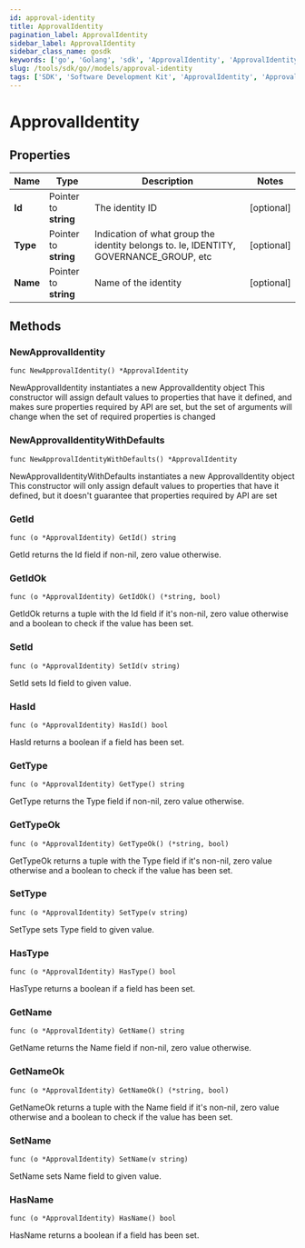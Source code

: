 ```yaml
---
id: approval-identity
title: ApprovalIdentity
pagination_label: ApprovalIdentity
sidebar_label: ApprovalIdentity
sidebar_class_name: gosdk
keywords: ['go', 'Golang', 'sdk', 'ApprovalIdentity', 'ApprovalIdentity'] 
slug: /tools/sdk/go//models/approval-identity
tags: ['SDK', 'Software Development Kit', 'ApprovalIdentity', 'ApprovalIdentity']
---
```


# ApprovalIdentity

## Properties

Name | Type | Description | Notes
------------ | ------------- | ------------- | -------------
**Id** | Pointer to **string** | The identity ID | [optional] 
**Type** | Pointer to **string** | Indication of what group the identity belongs to. Ie, IDENTITY, GOVERNANCE_GROUP, etc | [optional] 
**Name** | Pointer to **string** | Name of the identity | [optional] 

## Methods

### NewApprovalIdentity

`func NewApprovalIdentity() *ApprovalIdentity`

NewApprovalIdentity instantiates a new ApprovalIdentity object
This constructor will assign default values to properties that have it defined,
and makes sure properties required by API are set, but the set of arguments
will change when the set of required properties is changed

### NewApprovalIdentityWithDefaults

`func NewApprovalIdentityWithDefaults() *ApprovalIdentity`

NewApprovalIdentityWithDefaults instantiates a new ApprovalIdentity object
This constructor will only assign default values to properties that have it defined,
but it doesn't guarantee that properties required by API are set

### GetId

`func (o *ApprovalIdentity) GetId() string`

GetId returns the Id field if non-nil, zero value otherwise.

### GetIdOk

`func (o *ApprovalIdentity) GetIdOk() (*string, bool)`

GetIdOk returns a tuple with the Id field if it's non-nil, zero value otherwise
and a boolean to check if the value has been set.

### SetId

`func (o *ApprovalIdentity) SetId(v string)`

SetId sets Id field to given value.

### HasId

`func (o *ApprovalIdentity) HasId() bool`

HasId returns a boolean if a field has been set.

### GetType

`func (o *ApprovalIdentity) GetType() string`

GetType returns the Type field if non-nil, zero value otherwise.

### GetTypeOk

`func (o *ApprovalIdentity) GetTypeOk() (*string, bool)`

GetTypeOk returns a tuple with the Type field if it's non-nil, zero value otherwise
and a boolean to check if the value has been set.

### SetType

`func (o *ApprovalIdentity) SetType(v string)`

SetType sets Type field to given value.

### HasType

`func (o *ApprovalIdentity) HasType() bool`

HasType returns a boolean if a field has been set.

### GetName

`func (o *ApprovalIdentity) GetName() string`

GetName returns the Name field if non-nil, zero value otherwise.

### GetNameOk

`func (o *ApprovalIdentity) GetNameOk() (*string, bool)`

GetNameOk returns a tuple with the Name field if it's non-nil, zero value otherwise
and a boolean to check if the value has been set.

### SetName

`func (o *ApprovalIdentity) SetName(v string)`

SetName sets Name field to given value.

### HasName

`func (o *ApprovalIdentity) HasName() bool`

HasName returns a boolean if a field has been set.


